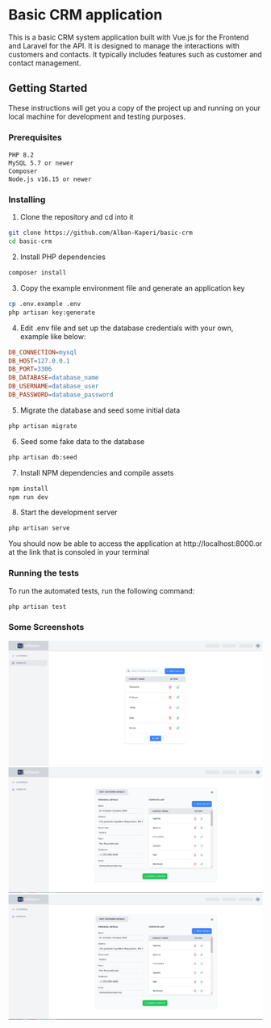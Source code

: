 # Basic CRM application

This is a basic CRM system application built with Vue.js for the Frontend and Laravel for the API. It is designed to manage the interactions with customers and contacts. It typically includes features such as customer and contact management.
## Getting Started
These instructions will get you a copy of the project up and running on your local machine for development and testing purposes.

### Prerequisites

    PHP 8.2
    MySQL 5.7 or newer
    Composer
    Node.js v16.15 or newer

### Installing
1. Clone the repository and cd into it
```bash
git clone https://github.com/Alban-Kaperi/basic-crm
cd basic-crm
```
2. Install PHP dependencies
```bash
composer install
```
3. Copy the example environment file and generate an application key
```bash
cp .env.example .env
php artisan key:generate
```
4. Edit .env file and set up the database credentials with your own, example like below:
```makefile
DB_CONNECTION=mysql
DB_HOST=127.0.0.1
DB_PORT=3306
DB_DATABASE=database_name
DB_USERNAME=database_user
DB_PASSWORD=database_password
```
5. Migrate the database and seed some initial data
```bash
php artisan migrate
```
6. Seed some fake data to the database
```bash
php artisan db:seed
```
7. Install NPM dependencies and compile assets
```bash
npm install
npm run dev
```
8. Start the development server
```bash
php artisan serve
```
You should now be able to access the application at http://localhost:8000.or at the link that is consoled in your terminal


### Running the tests

To run the automated tests, run the following command:
```bash
php artisan test
```

### Some Screenshots

![Contacts Table](./screenshots/contacts-table.png "Contacts Table")
![Customer Details](./screenshots/customer-details.png "Customer Details")
![Contacts Table](./screenshots/customer-details.png "Contacts Table")




